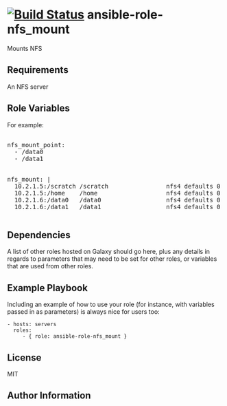 [![Build Status](https://travis-ci.org/CSC-IT-Center-for-Science/ansible-role-nfs_mount.svg)](https://travis-ci.org/CSC-IT-Center-for-Science/ansible-role-nfs_mount)
ansible-role-nfs_mount
=========

Mounts NFS

Requirements
------------

An NFS server

Role Variables
--------------

For example:
<pre>

nfs_mount_point:
  - /data0
  - /data1


nfs_mount: |
  10.2.1.5:/scratch /scratch                nfs4 defaults 0 0
  10.2.1.5:/home    /home                   nfs4 defaults 0 0
  10.2.1.6:/data0   /data0                  nfs4 defaults 0 0
  10.2.1.6:/data1   /data1                  nfs4 defaults 0 0

</pre>

Dependencies
------------

A list of other roles hosted on Galaxy should go here, plus any details in regards to parameters that may need to be set for other roles, or variables that are used from other roles.

Example Playbook
----------------

Including an example of how to use your role (for instance, with variables passed in as parameters) is always nice for users too:

    - hosts: servers
      roles:
         - { role: ansible-role-nfs_mount }

License
-------

MIT

Author Information
------------------
